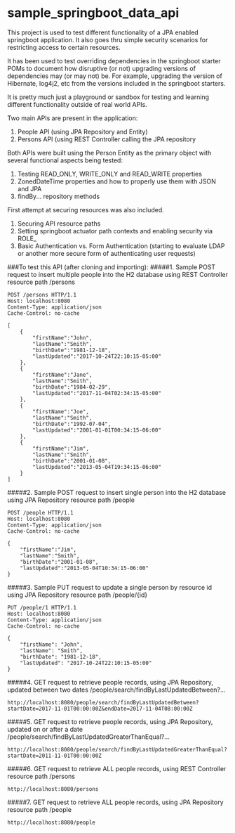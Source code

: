 # sample_springboot_data_api
This project is used to test different functionality of a JPA enabled springboot application. It also goes thru simple security scenarios for restricting access to certain resources.

It has been used to test overriding dependencies in the springboot starter POMs to document how disruptive (or not) upgrading versions of dependencies may (or may not) be. For example, upgrading the version of Hibernate, log4j2, etc from the versions included in the springboot starters.

It is pretty much just a playground or sandbox for testing and learning different functionality outside of real world APIs.

Two main APIs are present in the application:
1. People API (using JPA Repository and Entity)
2. Persons API (using REST Controller calling the JPA repository

Both APIs were built using the Person Entity as the primary object with several functional aspects being tested:
1. Testing READ_ONLY, WRITE_ONLY and READ_WRITE properties
2. ZonedDateTime properties and how to properly use them with JSON and JPA
3. findBy... repository methods

First attempt at securing resources was also included.
1. Securing API resource paths
2. Setting springboot actuator path contexts and enabling security via ROLE_
3. Basic Authentication vs. Form Authentication (starting to evaluate LDAP or another more secure form of authenticating user requests)

###To test this API (after cloning and importing):
#####1. Sample POST request to insert multiple people into the H2 database using REST Controller resource path /persons

```http
POST /persons HTTP/1.1
Host: localhost:8080
Content-Type: application/json
Cache-Control: no-cache

[
	{
		"firstName":"John",
		"lastName":"Smith",
		"birthDate":"1981-12-18", 
		"lastUpdated":"2017-10-24T22:10:15-05:00"
	},
	{
		"firstName":"Jane",
		"lastName":"Smith",
		"birthDate":"1984-02-29", 
		"lastUpdated":"2017-11-04T02:34:15-05:00"
	},
	{
		"firstName":"Joe",
		"lastName":"Smith",
		"birthDate":"1992-07-04", 
		"lastUpdated":"2001-01-01T00:34:15-06:00"
	},
	{
		"firstName":"Jim",
		"lastName":"Smith",
		"birthDate":"2001-01-08", 
		"lastUpdated":"2013-05-04T19:34:15-06:00"
	}
]
```

#####2. Sample POST request to insert single person into the H2 database using JPA Repository resource path /people
```http
POST /people HTTP/1.1
Host: localhost:8080
Content-Type: application/json
Cache-Control: no-cache

{
	"firstName":"Jim",
	"lastName":"Smith",
	"birthDate":"2001-01-08", 
	"lastUpdated":"2013-05-04T10:34:15-06:00"
}
```

#####3. Sample PUT request to update a single person by resource id using JPA Repository resource path /people/{id}
```http
PUT /people/1 HTTP/1.1
Host: localhost:8080
Content-Type: application/json
Cache-Control: no-cache

{
	"firstName": "John",
	"lastName": "Smith",
	"birthDate": "1981-12-18",
	"lastUpdated": "2017-10-24T22:10:15-05:00"
}
```

#####4. GET request to retrieve people records, using JPA Repository, updated between two dates /people/search/findByLastUpdatedBetween?...
```
http://localhost:8080/people/search/findByLastUpdatedBetween?startDate=2017-11-01T00:00:00Z&endDate=2017-11-04T08:00:00Z
```

#####5. GET request to retrieve people records, using JPA Repository, updated on or after a date /people/search/findByLastUpdatedGreaterThanEqual?...
```
http://localhost:8080/people/search/findByLastUpdatedGreaterThanEqual?startDate=2011-11-01T00:00:00Z
```

#####6. GET request to retrieve ALL people records, using REST Controller resource path /persons
```
http://localhost:8080/persons
```

#####7. GET request to retrieve ALL people records, using JPA Repository resource path /people
```
http://localhost:8080/people
```